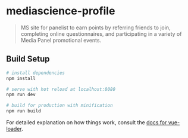 # mediascience-profile

> MS site for panelist to earn points by referring friends to join, completing online questionnaires, and participating in a variety of Media Panel promotional events.

## Build Setup

``` bash
# install dependencies
npm install

# serve with hot reload at localhost:8080
npm run dev

# build for production with minification
npm run build
```

For detailed explanation on how things work, consult the [docs for vue-loader](http://vuejs.github.io/vue-loader).
